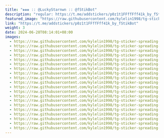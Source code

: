 ```yaml
---
title: "❀❀❀ :: @LuckyStarnwn :: @fStikBot"
description: "regular: https://t.me/addstickers/p0z1t1FFffFff41k_by_fStikBot"
featured_image: "https://raw.githubusercontent.com/kylelin1998/tg-sticker-spreading-worldwide-images/main/img/9dc2f140-a8fb-473c-af16-e710d41564e5.jpg"
link: "https://t.me/addstickers/p0z1t1FFffFff41k_by_fStikBot"
weight: 3
date: 2024-06-28T08:14:01+08:00
images:
  - https://raw.githubusercontent.com/kylelin1998/tg-sticker-spreading-worldwide-images/main/img/9dc2f140-a8fb-473c-af16-e710d41564e5.jpg
  - https://raw.githubusercontent.com/kylelin1998/tg-sticker-spreading-worldwide-images/main/img/b7e161c9-7568-49e8-bf81-452ca2a751da.jpg
  - https://raw.githubusercontent.com/kylelin1998/tg-sticker-spreading-worldwide-images/main/img/44baf949-cdfc-46b9-a11a-ee3aaa331e09.jpg
  - https://raw.githubusercontent.com/kylelin1998/tg-sticker-spreading-worldwide-images/main/img/d7868c83-2f0b-444b-9c66-afa2350e0508.jpg
  - https://raw.githubusercontent.com/kylelin1998/tg-sticker-spreading-worldwide-images/main/img/08893e92-d9dd-4a20-9ee2-a6c15197b29c.jpg
  - https://raw.githubusercontent.com/kylelin1998/tg-sticker-spreading-worldwide-images/main/img/bb191c96-0464-4e86-88e3-09e1fa77ce33.jpg
  - https://raw.githubusercontent.com/kylelin1998/tg-sticker-spreading-worldwide-images/main/img/852ff940-c8e0-43e0-8203-5494c70b5f85.jpg
  - https://raw.githubusercontent.com/kylelin1998/tg-sticker-spreading-worldwide-images/main/img/433d3379-7d9f-4073-9c27-be40d49ed385.jpg
  - https://raw.githubusercontent.com/kylelin1998/tg-sticker-spreading-worldwide-images/main/img/9ec746d9-823b-45fa-bd58-d4d25f56c938.jpg
  - https://raw.githubusercontent.com/kylelin1998/tg-sticker-spreading-worldwide-images/main/img/45ff7168-9184-4403-ade6-ceb28d3e4241.jpg
  - https://raw.githubusercontent.com/kylelin1998/tg-sticker-spreading-worldwide-images/main/img/852ad8f4-31b7-4fc6-b1c0-8c423caf41f4.jpg
  - https://raw.githubusercontent.com/kylelin1998/tg-sticker-spreading-worldwide-images/main/img/f56ba1bf-2efc-46ff-b3dc-824997add1a9.jpg
  - https://raw.githubusercontent.com/kylelin1998/tg-sticker-spreading-worldwide-images/main/img/c5f18ec0-ce16-463a-a27c-0e11bc2cff8e.jpg
  - https://raw.githubusercontent.com/kylelin1998/tg-sticker-spreading-worldwide-images/main/img/45d38332-ed80-4269-a352-92c5c6697ff4.jpg
  - https://raw.githubusercontent.com/kylelin1998/tg-sticker-spreading-worldwide-images/main/img/64fd979a-9429-4647-a723-277c3da1002a.jpg
  - https://raw.githubusercontent.com/kylelin1998/tg-sticker-spreading-worldwide-images/main/img/898e8d4d-20a7-4dfe-ba32-40b6b8dd8676.jpg
  - https://raw.githubusercontent.com/kylelin1998/tg-sticker-spreading-worldwide-images/main/img/20556fe0-a533-4b76-bd34-8c12520d0e0b.jpg
  - https://raw.githubusercontent.com/kylelin1998/tg-sticker-spreading-worldwide-images/main/img/6c17b9ac-ca23-4d2e-a482-3e5266d5eacb.jpg
  - https://raw.githubusercontent.com/kylelin1998/tg-sticker-spreading-worldwide-images/main/img/dcbf1973-2f3b-4979-94f3-00e872c25779.jpg
  - https://raw.githubusercontent.com/kylelin1998/tg-sticker-spreading-worldwide-images/main/img/9bb0bead-666c-4800-8a92-519df54c5d9a.jpg
---
```

